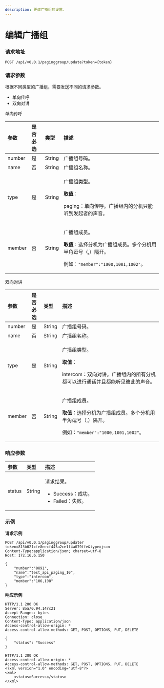 ```yaml
---
description: 更改广播组的设置。
---
```


# 编辑广播组

### 请求地址

```text
POST /api/v0.0.1/paginggroup/update?token={token}
```

### 请求参数

根据不同类型的广播组，需要发送不同的请求参数。

* 单向传呼
* 双向对讲

单向传呼

<table>
  <thead>
    <tr>
      <th style="text-align:left">&#x53C2;&#x6570;</th>
      <th style="text-align:left">&#x662F;&#x5426;&#x5FC5;&#x9009;</th>
      <th style="text-align:left">&#x7C7B;&#x578B;</th>
      <th style="text-align:left">&#x63CF;&#x8FF0;</th>
    </tr>
  </thead>
  <tbody>
    <tr>
      <td style="text-align:left">number</td>
      <td style="text-align:left">&#x662F;</td>
      <td style="text-align:left">String</td>
      <td style="text-align:left">&#x5E7F;&#x64AD;&#x7EC4;&#x53F7;&#x7801;&#x3002;</td>
    </tr>
    <tr>
      <td style="text-align:left">name</td>
      <td style="text-align:left">&#x5426;</td>
      <td style="text-align:left">String</td>
      <td style="text-align:left">&#x5E7F;&#x64AD;&#x7EC4;&#x540D;&#x79F0;&#x3002;</td>
    </tr>
    <tr>
      <td style="text-align:left">type</td>
      <td style="text-align:left">&#x662F;</td>
      <td style="text-align:left">String</td>
      <td style="text-align:left">
        <p>&#x5E7F;&#x64AD;&#x7EC4;&#x7C7B;&#x578B;&#x3002;</p>
        <p><b>&#x53D6;&#x503C;</b>&#xFF1A;</p>
        <p>paging&#xFF1A;&#x5355;&#x5411;&#x4F20;&#x547C;&#x3002;&#x5E7F;&#x64AD;&#x7EC4;&#x5185;&#x7684;&#x5206;&#x673A;&#x53EA;&#x80FD;&#x542C;&#x5230;&#x53D1;&#x8D77;&#x8005;&#x7684;&#x58F0;&#x97F3;&#x3002;</p>
      </td>
    </tr>
    <tr>
      <td style="text-align:left">member</td>
      <td style="text-align:left">&#x5426;</td>
      <td style="text-align:left">String</td>
      <td style="text-align:left">
        <p>&#x5E7F;&#x64AD;&#x7EC4;&#x6210;&#x5458;&#x3002;</p>
        <p><b>&#x53D6;&#x503C;</b>&#xFF1A;&#x9009;&#x62E9;&#x5206;&#x673A;&#x4E3A;&#x5E7F;&#x64AD;&#x7EC4;&#x6210;&#x5458;&#x3002;&#x591A;&#x4E2A;&#x5206;&#x673A;&#x7528;&#x534A;&#x89D2;&#x9017;&#x53F7;&#xFF08;,&#xFF09;&#x9694;&#x5F00;&#x3002;</p>
        <p>&#x4F8B;&#x5982;&#xFF1A;<code>&quot;member&quot;:&quot;1000,1001,1002&quot;</code>&#x3002;</p>
      </td>
    </tr>
  </tbody>
</table>

双向对讲

<table>
  <thead>
    <tr>
      <th style="text-align:left">&#x53C2;&#x6570;</th>
      <th style="text-align:left">&#x662F;&#x5426;&#x5FC5;&#x9009;</th>
      <th style="text-align:left">&#x7C7B;&#x578B;</th>
      <th style="text-align:left">&#x63CF;&#x8FF0;</th>
    </tr>
  </thead>
  <tbody>
    <tr>
      <td style="text-align:left">number</td>
      <td style="text-align:left">&#x662F;</td>
      <td style="text-align:left">String</td>
      <td style="text-align:left">&#x5E7F;&#x64AD;&#x7EC4;&#x53F7;&#x7801;&#x3002;</td>
    </tr>
    <tr>
      <td style="text-align:left">name</td>
      <td style="text-align:left">&#x5426;</td>
      <td style="text-align:left">String</td>
      <td style="text-align:left">&#x5E7F;&#x64AD;&#x7EC4;&#x540D;&#x79F0;&#x3002;</td>
    </tr>
    <tr>
      <td style="text-align:left">type</td>
      <td style="text-align:left">&#x662F;</td>
      <td style="text-align:left">String</td>
      <td style="text-align:left">
        <p>&#x5E7F;&#x64AD;&#x7EC4;&#x7C7B;&#x578B;&#x3002;</p>
        <p><b>&#x53D6;&#x503C;</b>&#xFF1A;</p>
        <p>intercom&#xFF1A;&#x53CC;&#x5411;&#x5BF9;&#x8BB2;&#x3002;&#x5E7F;&#x64AD;&#x7EC4;&#x5185;&#x7684;&#x6240;&#x6709;&#x5206;&#x673A;&#x90FD;&#x53EF;&#x4EE5;&#x8FDB;&#x884C;&#x901A;&#x8BDD;&#x5E76;&#x4E14;&#x90FD;&#x80FD;&#x542C;&#x89C1;&#x5F7C;&#x6B64;&#x7684;&#x58F0;&#x97F3;&#x3002;</p>
      </td>
    </tr>
    <tr>
      <td style="text-align:left">member</td>
      <td style="text-align:left">&#x5426;</td>
      <td style="text-align:left">String</td>
      <td style="text-align:left">
        <p>&#x5E7F;&#x64AD;&#x7EC4;&#x6210;&#x5458;&#x3002;</p>
        <p><b>&#x53D6;&#x503C;</b>&#xFF1A;&#x9009;&#x62E9;&#x5206;&#x673A;&#x4E3A;&#x5E7F;&#x64AD;&#x7EC4;&#x6210;&#x5458;&#x3002;&#x591A;&#x4E2A;&#x5206;&#x673A;&#x7528;&#x534A;&#x89D2;&#x9017;&#x53F7;&#xFF08;,&#xFF09;&#x9694;&#x5F00;&#x3002;</p>
        <p>&#x4F8B;&#x5982;&#xFF1A;<code>&quot;member&quot;:&quot;1000,1001,1002&quot;</code>&#x3002;</p>
      </td>
    </tr>
  </tbody>
</table>

### 响应参数

<table>
  <thead>
    <tr>
      <th style="text-align:left">&#x53C2;&#x6570;</th>
      <th style="text-align:left">&#x7C7B;&#x578B;</th>
      <th style="text-align:left">&#x63CF;&#x8FF0;</th>
    </tr>
  </thead>
  <tbody>
    <tr>
      <td style="text-align:left">status</td>
      <td style="text-align:left">String</td>
      <td style="text-align:left">
        <p>&#x8BF7;&#x6C42;&#x7ED3;&#x679C;&#x3002;</p>
        <ul>
          <li>Success&#xFF1A;&#x6210;&#x529F;&#x3002;</li>
          <li>Failed&#xFF1A;&#x5931;&#x8D25;&#x3002;</li>
        </ul>
      </td>
    </tr>
  </tbody>
</table>

### 示例

**请求示例**

```text
POST /api/v0.0.1/paginggroup/update?token=813b621cfe8eecf445a2ce1f4a079ffe&type=json
Content-Type:application/json; charset=utf-8
Host: 172.16.6.150

{
    "number":"8891",
    "name":"test_api_paging_10",
    "type":"intercom",
    "member":"106,108"
}
```

**响应示例**

```text
HTTP/1.1 200 OK
Server: Boa/0.94.14rc21
Accept-Ranges: bytes
Connection: close
Content-Type: application/json
Access-control-allow-origin: *
Access-control-allow-methods: GET, POST, OPTIONS, PUT, DELETE

{
    "status": "Success"
}
```

```text
HTTP/1.1 200 OK
Access-control-allow-origin: *
Access-control-allow-methods: GET, POST, OPTIONS, PUT, DELETE
<?xml version="1.0" encoding="utf-8"?>
<xml>
	<status>Success</status>
</xml>
```


